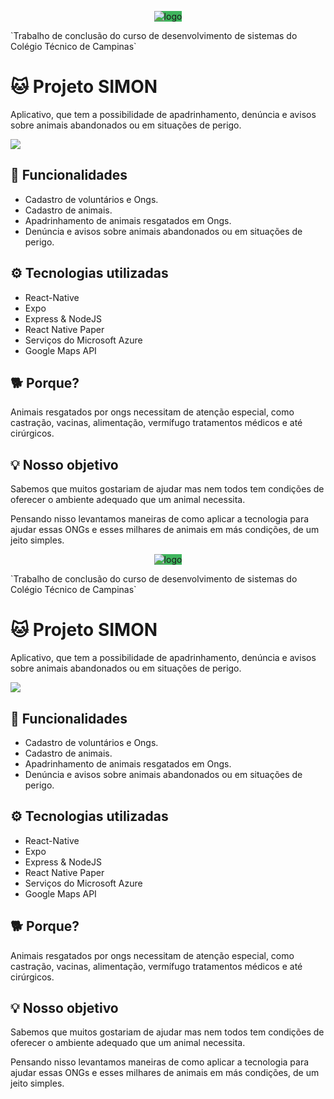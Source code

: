 <p align="center">
  <img src="https://raw.githubusercontent.com/leozinbranco/tcc/master/backend/src/assets/header.jpg" alt="logo" style="background-color:  #3FB55D;"/>
</p>
`Trabalho de conclusão do curso de desenvolvimento de sistemas do Colégio Técnico de Campinas`

# 🐱 Projeto SIMON
Aplicativo, que tem a possibilidade de  apadrinhamento, denúncia e avisos sobre animais abandonados ou em situações de perigo.

![](https://github.com/leozinbranco/tcc/blob/master/backend/src/assets/showcase.jpg?raw=true)

## 📎 Funcionalidades

- Cadastro de voluntários e Ongs.
- Cadastro de animais.
- Apadrinhamento de animais resgatados em Ongs.
- Denúncia e avisos sobre animais abandonados ou em situações de perigo.

## ⚙️ Tecnologias utilizadas

- React-Native
- Expo
- Express & NodeJS
- React Native Paper
- Serviços do Microsoft Azure
- Google Maps API



## 🐕 Porque?

Animais resgatados por ongs necessitam de atenção  especial,  como castração, vacinas, alimentação, vermífugo tratamentos médicos e até cirúrgicos.


## 💡 Nosso objetivo
Sabemos que muitos gostariam de ajudar mas nem todos tem condições de oferecer o ambiente adequado que um animal necessita.

Pensando nisso levantamos maneiras de como aplicar a tecnologia para ajudar essas ONGs e esses milhares de animais em más condições, de um jeito simples.




<p align="center">
  <img src="https://raw.githubusercontent.com/leozinbranco/tcc/master/backend/src/assets/header.jpg" alt="logo" style="background-color:  #3FB55D;"/>
</p>
`Trabalho de conclusão do curso de desenvolvimento de sistemas do Colégio Técnico de Campinas`

# 🐱 Projeto SIMON
Aplicativo, que tem a possibilidade de  apadrinhamento, denúncia e avisos sobre animais abandonados ou em situações de perigo.

![](https://github.com/leozinbranco/tcc/blob/master/backend/src/assets/showcase.jpg?raw=true)

## 📎 Funcionalidades

- Cadastro de voluntários e Ongs.
- Cadastro de animais.
- Apadrinhamento de animais resgatados em Ongs.
- Denúncia e avisos sobre animais abandonados ou em situações de perigo.

## ⚙️ Tecnologias utilizadas

- React-Native
- Expo
- Express & NodeJS
- React Native Paper
- Serviços do Microsoft Azure
- Google Maps API



## 🐕 Porque?

Animais resgatados por ongs necessitam de atenção  especial,  como castração, vacinas, alimentação, vermífugo tratamentos médicos e até cirúrgicos.


## 💡 Nosso objetivo
Sabemos que muitos gostariam de ajudar mas nem todos tem condições de oferecer o ambiente adequado que um animal necessita.

Pensando nisso levantamos maneiras de como aplicar a tecnologia para ajudar essas ONGs e esses milhares de animais em más condições, de um jeito simples.





